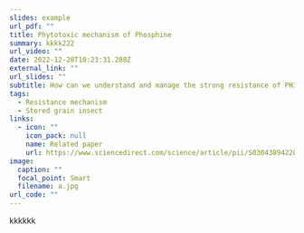 ```yaml
---
slides: example
url_pdf: ""
title: Phytotoxic mechanism of Phosphine
summary: k﻿kkk222
url_video: ""
date: 2022-12-28T10:23:31.288Z
external_link: ""
url_slides: ""
subtitle: How can we understand and manage the strong resistance of PH3?
tags:
  - Resistance mechanism
  - Stored grain insect
links:
  - icon: ""
    icon_pack: null
    name: Related paper
    url: https://www.sciencedirect.com/science/article/pii/S0304389422019355
image:
  caption: ""
  focal_point: Smart
  filename: a.jpg
url_code: ""
---
```

k﻿kkkkk
